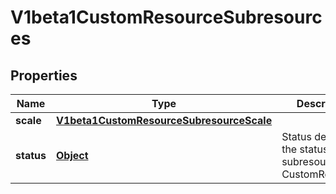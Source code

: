 
# V1beta1CustomResourceSubresources

## Properties
Name | Type | Description | Notes
------------ | ------------- | ------------- | -------------
**scale** | [**V1beta1CustomResourceSubresourceScale**](V1beta1CustomResourceSubresourceScale.md) |  |  [optional]
**status** | [**Object**](.md) | Status denotes the status subresource for CustomResources |  [optional]



